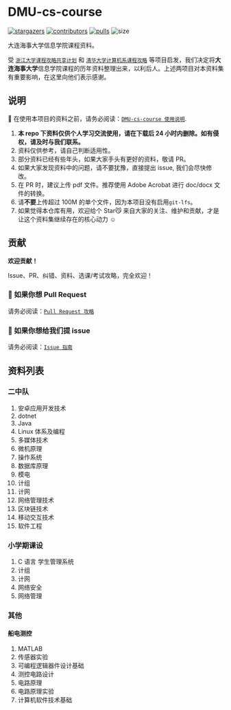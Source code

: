 # DMU-cs-course

[![stargazers](https://img.shields.io/github/stars/Chi-Kai/DMU-cs-course.svg?style=for-the-badge)](https://github.com/Chi-Kai/DMU-cs-course/stargazers)
[![contributors](https://img.shields.io/github/forks/Chi-Kai/DMU-cs-course.svg?style=for-the-badge)](https://github.com/Chi-Kai/DMU-cs-course/network/members)
[![pulls](https://img.shields.io/github/issues-pr-closed-raw/Chi-Kai/DMU-cs-course.svg?style=for-the-badge)](https://github.com/Chi-Kai/DMU-cs-course/pulls)
![size](https://img.shields.io/github/repo-size/Chi-Kai/DMU-cs-course.svg?style=for-the-badge)

大连海事大学信息学院课程资料。

受 [`浙江大学课程攻略共享计划`](https://github.com/QSCTech/zju-icicles) 和 [`清华大学计算机系课程攻略`](https://github.com/Trinkle23897/THU-CST-Cracker) 等项目启发，我们决定将**大连海事大学**信息学院课程的历年资料整理出来，以利后人。上述两项目对本资料集有重要影响，在这里向他们表示感谢。

## 说明

📍 在使用本项目的资料之前，请务必阅读：[`DMU-cs-course 使用说明`](https://njuptfreeexams.github.io/UserGuide.html).

1. **本 repo 下资料仅供个人学习交流使用，请在下载后 24 小时内删除。如有侵权，请及时与我们联系。**
2. 资料仅供参考，请自己判断适用性。
3. 部分资料已经有些年头，如果大家手头有更好的资料，敬请 PR。
4. 如果大家发现资料中的问题，请不要犹豫，直接提出 issue, 我们会尽快修改。
5. 在 PR 时，建议上传 pdf 文件。推荐使用 Adobe Acrobat 进行 doc/docx 文件的转换。
6. 请**不要**上传超过 100M 的单个文件，因为本项目没有启用`git-lfs`。
7. 如果觉得本仓库有用，欢迎给个 Star😼 来自大家的关注、维护和贡献，才是让这个资料集继续存在的核心动力 ☺️

## 贡献

**欢迎贡献！**

Issue、PR、纠错、资料、选课/考试攻略，完全欢迎！

### 📌 如果你想 Pull Request

请务必阅读：[`Pull Request 攻略`](https://njuptfreeexams.github.io/UploadGuide.html)

### 📌 如果你想给我们提 issue

请务必阅读：[`Issue 指南`](https://njuptfreeexams.github.io/IssueGuide.html)

## 资料列表

### 二中队

1. 安卓应用开发技术
2. dotnet
3. Java
4. Linux 体系及编程 
5. 多媒体技术
6. 微机原理
7. 操作系统 
8. 数据库原理
9. 模电
10. 计组
11. 计网
12. 网络管理技术
13. 区块链技术
14. 移动交互技术
15. 软件工程

### 小学期课设

1. C 语言 学生管理系统
2. 计组
3. 计网
4. 网络安全
5. 网络管理

### 其他

#### 船电测控

1. MATLAB
2. 传感器实验
3. 可编程逻辑器件设计基础
4. 测控电路设计
5. 电路原理
6. 电路原理实验
7. 计算机软件技术基础

